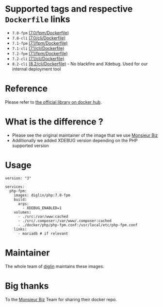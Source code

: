 # Supported tags and respective `Dockerfile` links

* `7.0-fpm` [(7.0/fpm/Dockerfile)](https://github.com/diglin/docker/blob/master/php/7.0/fpm/Dockerfile)
* `7.0-cli` [(7.0/cli/Dockerfile)](https://github.com/diglin/docker/blob/master/php/7.0/cli/Dockerfile)
* `7.1-fpm` [(7.1/fpm/Dockerfile)](https://github.com/diglin/docker/blob/master/php/7.1/fpm/Dockerfile)
* `7.1-cli` [(7.1/cli/Dockerfile)](https://github.com/diglin/docker/blob/master/php/7.1/cli/Dockerfile)
* `7.2-fpm` [(7.1/fpm/Dockerfile)](https://github.com/diglin/docker/blob/master/php/7.2/fpm/Dockerfile)
* `7.2-cli` [(7.1/cli/Dockerfile)](https://github.com/diglin/docker/blob/master/php/7.2/cli/Dockerfile)
* `8.2-cli` [(8.2/cli/Dockerfile)](https://github.com/diglin/docker/blob/master/php/8.2/cli/Dockerfile) - No blackfire and Xdebug. Used for our internal deployment tool

# Reference

Please refer to [the official library on docker hub](https://hub.docker.com/_/php/).

# What is the difference ?

- Please see the original maintainer of the image that we use [Monsieur Biz](https://github.com/monsieurbiz)
- Additionally we added XDEBUG version depending on the PHP supported version

# Usage

```
version: "3"

services:
  php-fpm:
    images: diglin/php:7.0-fpm
    build:
      args:
        - XDEBUG_ENABLED=1
    volumes:
      - ./src:/var/www:cached
      - ./src/.composer:/var/www/.composer:cached
      - ./docker/php/php-fpm.conf:/usr/local/etc/php-fpm.conf
    links: 
      - mariadb # if relevant

``` 


# Maintainer

The whole team of [diglin](https://github.com/diglin) maintains these images.

# Big thanks

To the [Monsieur Biz](https://github.com/monsieurbiz) Team for sharing their docker repo.
